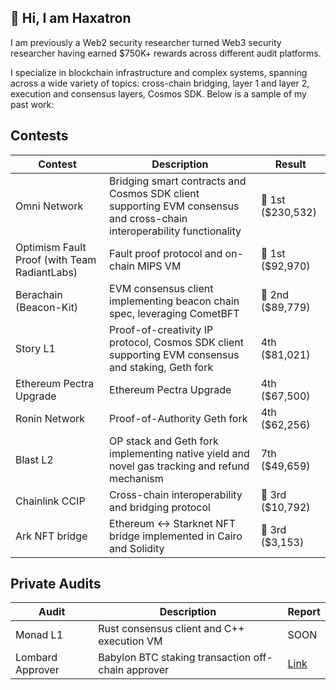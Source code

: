 ## 👋 Hi, I am Haxatron

I am previously a Web2 security researcher turned Web3 security researcher having earned $750K+ rewards across different audit platforms. 

I specialize in blockchain infrastructure and complex systems, spanning across a wide variety of topics: cross-chain bridging, layer 1 and layer 2, execution and consensus layers, Cosmos SDK. Below is a sample of my past work:

## Contests
| Contest | Description | Result | 
| ------------- | ------------- | ------------- | 
| Omni Network | Bridging smart contracts and Cosmos SDK client supporting EVM consensus and cross-chain interoperability functionality | 🥇 1st ($230,532) |
| Optimism Fault Proof (with Team RadiantLabs) | Fault proof protocol and on-chain MIPS VM | 🥇 1st ($92,970) |
| Berachain (Beacon-Kit) | EVM consensus client implementing beacon chain spec, leveraging CometBFT | 🥈 2nd ($89,779) | 
| Story L1 | Proof-of-creativity IP protocol, Cosmos SDK client supporting EVM consensus and staking, Geth fork | 4th ($81,021) |
| Ethereum Pectra Upgrade | Ethereum Pectra Upgrade | 4th ($67,500) |
| Ronin Network | Proof-of-Authority Geth fork | 4th ($62,256) |
| Blast L2 | OP stack and Geth fork implementing native yield and novel gas tracking and refund mechanism | 7th ($49,659) |
| Chainlink CCIP | Cross-chain interoperability and bridging protocol | 🥉 3rd ($10,792) |
| Ark NFT bridge | Ethereum <-> Starknet NFT bridge implemented in Cairo and Solidity | 🥉 3rd ($3,153) |


## Private Audits
| Audit | Description | Report |
| ------------- | ------------- | ------------- |
| Monad L1 | Rust consensus client and C++ execution VM | SOON |
| Lombard Approver | Babylon BTC staking transaction off-chain approver | [Link](https://github.com/Haxatron/Haxatron/blob/main/reports/cantina_lombard_december2024.pdf) |
